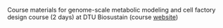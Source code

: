 Course materials for genome-scale metabolic modeling and cell factory design course (2 days) at DTU Biosustain (course [website](biosustain.github.io/cell-factory-design-course))
